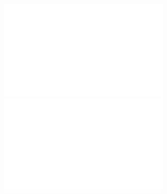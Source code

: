 <a href="https://github.com/rzy0901/github-stats">
<img src="https://github.com/rzy0901/github-stats/blob/master/generated/overview.svg#gh-dark-mode-only" />
<img src="https://github.com/rzy0901/github-stats/blob/master/generated/languages.svg#gh-dark-mode-only" />
<!-- <img src="https://github.com/rzy0901/github-stats/blob/master/generated/overview.svg#gh-light-mode-only" /> -->
<!-- <img src="https://github.com/rzy0901/github-stats/blob/master/generated/languages.svg#gh-light-mode-only" /> -->
</a>

